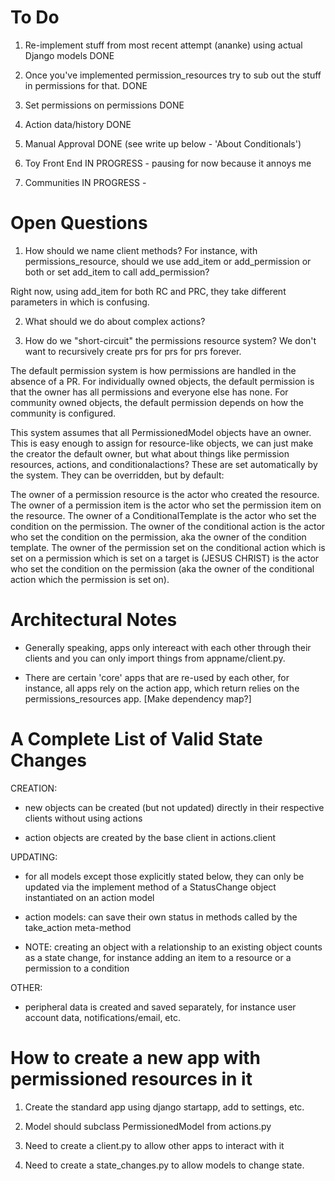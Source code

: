# To Do

1. Re-implement stuff from most recent attempt (ananke) using actual Django models
DONE

2. Once you've implemented permission_resources try to sub out the stuff in permissions for that.
DONE

3. Set permissions on permissions
DONE

4. Action data/history
DONE

5. Manual Approval
DONE (see write up below - 'About Conditionals')

6. Toy Front End
IN PROGRESS - pausing for now because it annoys me

7. Communities
IN PROGRESS - 


# Open Questions

1.  How should we name client methods?  For instance, with permissions_resource, should we use add_item or add_permission or both or set add_item to call add_permission?

Right now, using add_item for both RC and PRC, they take different parameters in which is confusing.

2.  What should we do about complex actions?

3.  How do we "short-circuit" the permissions resource system?  We don't want to recursively create prs for prs for prs forever. 

The default permission system is how permissions are handled in the absence of a PR.  For 
individually owned objects, the default permission is that the owner has all permissions 
and everyone else has none.  For community owned objects, the default permission depends
on how the community is configured.  

This system assumes that all PermissionedModel objects have an owner.  This is easy enough
to assign for resource-like objects, we can just make the creator the default owner, but what about things like permission resources, actions, and conditionalactions?  These are set automatically by the system.  They can be overridden, but by default:

The owner of a permission resource is the actor who created the resource.
The owner of a permission item is the actor who set the permission item on the resource.
The owner of a ConditionalTemplate is the actor who set the condition on the permission.
The owner of the conditional action is the actor who set the condition on the permission, aka the owner of the condition template.
The owner of the permission set on the conditional action which is set on a permission
which is set on a target is (JESUS CHRIST) is the actor who set the condition on the permission (aka the owner of the conditional action which the permission is set on).


# Architectural Notes

- Generally speaking, apps only intereact with each other through their clients and you can only import things from appname/client.py.

- There are certain 'core' apps that are re-used by each other, for instance, all apps rely on the action app, which return relies on the permissions_resources app.  [Make dependency map?]


# A Complete List of Valid State Changes

CREATION:

- new objects can be created (but not updated) directly in their respective clients without using actions

- action objects are created by the base client in actions.client

UPDATING:

- for all models except those explicitly stated below, they can only be updated via the implement method of a StatusChange object instantiated on an action model

- action models: can save their own status in methods called by the take_action meta-method

- NOTE: creating an object with a relationship to an existing object counts as a state change, for instance adding an item to a resource or a permission to a condition

OTHER:

- peripheral data is created and saved separately, for instance user account data, notifications/email, etc.


# How to create a new app with permissioned resources in it

1.  Create the standard app using django startapp, add to settings, etc.

2.  Model should subclass PermissionedModel from actions.py

3.  Need to create a client.py to allow other apps to interact with it

4.  Need to create a state_changes.py to allow models to change state.




